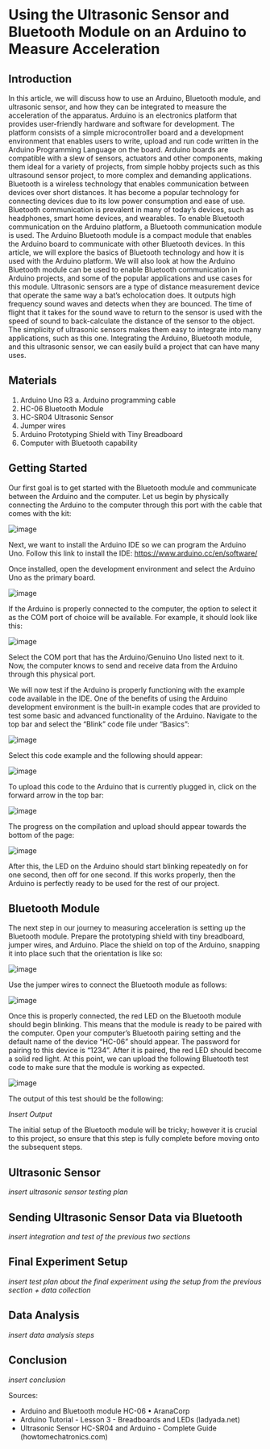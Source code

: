 # Using the Ultrasonic Sensor and Bluetooth Module on an Arduino to Measure Acceleration

## Introduction

In this article, we will discuss how to use an Arduino, Bluetooth module, and ultrasonic sensor, and how they can be integrated to measure the acceleration of the apparatus.  Arduino is an electronics platform that provides user-friendly hardware and software for development. The platform consists of a simple microcontroller board and a development environment that enables users to write, upload and run code written in the Arduino Programming Language on the board. Arduino boards are compatible with a slew of sensors, actuators and other components, making them ideal for a variety of projects, from simple hobby projects such as this ultrasound sensor project, to more complex and demanding applications. Bluetooth is a wireless technology that enables communication between devices over short distances. It has become a popular technology for connecting devices due to its low power consumption and ease of use. Bluetooth communication is prevalent in many of today’s devices, such as headphones, smart home devices, and wearables. To enable Bluetooth communication on the Arduino platform, a Bluetooth communication module is used. The Arduino Bluetooth module is a compact module that enables the Arduino board to communicate with other Bluetooth devices. In this article, we will explore the basics of Bluetooth technology and how it is used with the Arduino platform. We will also look at how the Arduino Bluetooth module can be used to enable Bluetooth communication in Arduino projects, and some of the popular applications and use cases for this module. Ultrasonic sensors are a type of distance measurement device that operate the same way a bat’s echolocation does. It outputs high frequency sound waves and detects when they are bounced. The time of flight that it takes for the sound wave to return to the sensor is used with the speed of sound to back-calculate the distance of the sensor to the object. The simplicity of ultrasonic sensors makes them easy to integrate into many applications, such as this one. Integrating the Arduino, Bluetooth module, and this ultrasonic sensor, we can easily build a project that can have many uses. 		

## Materials
1.	Arduino Uno R3
a.	Arduino programming cable
2.	HC-06 Bluetooth Module
3.	HC-SR04 Ultrasonic Sensor
4.	Jumper wires
5.	Arduino Prototyping Shield with Tiny Breadboard
6.	Computer with Bluetooth capability
	
 
## Getting Started
Our first goal is to get started with the Bluetooth module and communicate between the Arduino and the computer. Let us begin by physically connecting the Arduino to the computer through this port with the cable that comes with the kit:
 
![image](https://user-images.githubusercontent.com/63273284/227655103-8c6e75ab-e506-43a9-88cd-3eb2cb7b476a.png)

Next, we want to install the Arduino IDE so we can program the Arduino Uno. Follow this link to install the IDE: https://www.arduino.cc/en/software/

Once installed, open the development environment and select the Arduino Uno as the primary board. 
 
![image](https://user-images.githubusercontent.com/63273284/227655216-3b23f6aa-0e00-4b30-83d7-46d4ef940d6b.png)

If the Arduino is properly connected to the computer, the option to select it as the COM port of choice will be available. For example, it should look like this:
 
![image](https://user-images.githubusercontent.com/63273284/227655237-0a3db7e6-e0a8-4c21-8fff-a3af0a71e132.png)
 
Select the COM port that has the Arduino/Genuino Uno listed next to it. Now, the computer knows to send and receive data from the Arduino through this physical port. 


We will now test if the Arduino is properly functioning with the example code available in the IDE. One of the benefits of using the Arduino development environment is the built-in example codes that are provided to test some basic and advanced functionality of the Arduino. Navigate to the top bar and select the “Blink” code file under “Basics”:
 
![image](https://user-images.githubusercontent.com/63273284/227655257-917494c4-a171-4bd7-af25-2f0319952bd5.png)
 
Select this code example and the following should appear:
 
![image](https://user-images.githubusercontent.com/63273284/227655272-f58fdea9-2001-4ce7-85b6-2fd46587c96e.png)
 
To upload this code to the Arduino that is currently plugged in, click on the forward arrow in the top bar:
 
![image](https://user-images.githubusercontent.com/63273284/227655282-b6e4ab69-4956-4d47-84b7-5ff29dd84d1d.png)
 
The progress on the compilation and upload should appear towards the bottom of the page:
 
![image](https://user-images.githubusercontent.com/63273284/227655296-7aca8d0f-0eab-424d-985b-d30ca59ebd11.png)

After this, the LED on the Arduino should start blinking repeatedly on for one second, then off for one second. If this works properly, then the Arduino is perfectly ready to be used for the rest of our project. 



## Bluetooth Module 
The next step in our journey to measuring acceleration is setting up the Bluetooth module. Prepare the prototyping shield with tiny breadboard, jumper wires, and Arduino. 
Place the shield on top of the Arduino, snapping it into place such that the orientation is like so:
 
![image](https://user-images.githubusercontent.com/63273284/227655321-51f6ed62-be37-4618-af84-0181397d90a0.png)

Use the jumper wires to connect the Bluetooth module as follows:
 
![image](https://user-images.githubusercontent.com/63273284/227655349-02898207-fd43-493a-afd2-c67f94c668f9.png)

Once this is properly connected, the red LED on the Bluetooth module should begin blinking. This means that the module is ready to be paired with the computer. Open your computer’s Bluetooth pairing setting and the default name of the device “HC-06” should appear. The password for pairing to this device is “1234”. After it is paired, the red LED should become a solid red light. 
At this point, we can upload the following Bluetooth test code to make sure that the module is working as expected. 
 
![image](https://user-images.githubusercontent.com/63273284/227655400-5de1ac65-399d-4849-85c2-e1be721e24f7.png)

The output of this test should be the following:

*Insert Output*

The initial setup of the Bluetooth module will be tricky; however it is crucial to this project, so ensure that this step is fully complete before moving onto the subsequent steps. 

## Ultrasonic Sensor
*insert ultrasonic sensor testing plan*

## Sending Ultrasonic Sensor Data via Bluetooth
*insert integration and test of the previous two sections*

## Final Experiment Setup
*insert test plan about the final experiment using the setup from the previous section + data collection*

## Data Analysis
*insert data analysis steps*

## Conclusion
*insert conclusion* 


Sources:
-	Arduino and Bluetooth module HC-06 • AranaCorp
-	Arduino Tutorial - Lesson 3 - Breadboards and LEDs (ladyada.net)
-	Ultrasonic Sensor HC-SR04 and Arduino - Complete Guide (howtomechatronics.com)




